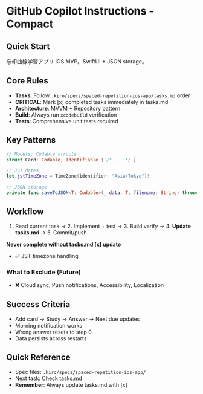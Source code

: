 # GitHub Copilot Instructions - Compact

## Quick Start
忘却曲線学習アプリ iOS MVP。SwiftUI + JSON storage。

## Core Rules
- **Tasks**: Follow `.kiro/specs/spaced-repetition-ios-app/tasks.md` order
- **CRITICAL**: Mark [x] completed tasks immediately in tasks.md
- **Architecture**: MVVM + Repository pattern
- **Build**: Always run `xcodebuild` verification
- **Tests**: Comprehensive unit tests required

## Key Patterns
```swift
// Models: Codable structs
struct Card: Codable, Identifiable { /* ... */ }

// JST dates
let jstTimeZone = TimeZone(identifier: "Asia/Tokyo")!

// JSON storage
private func saveToJSON<T: Codable>(_ data: T, filename: String) throws
```

## Workflow
1. Read current task → 2. Implement + test → 3. Build verify → 4. **Update tasks.md** → 5. Commit/push

**Never complete without tasks.md [x] update**
- ✅ JST timezone handling

### What to Exclude (Future)
- ❌ Cloud sync, Push notifications, Accessibility, Localization

## Success Criteria
- Add card → Study → Answer → Next due updates
- Morning notification works
- Wrong answer resets to step 0
- Data persists across restarts

## Quick Reference
- Spec files: `.kiro/specs/spaced-repetition-ios-app/`
- Next task: Check tasks.md 
- **Remember**: Always update tasks.md with [x]